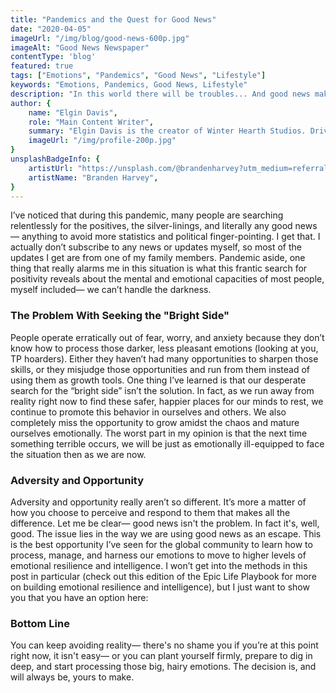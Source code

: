 ```yaml
---
title: "Pandemics and the Quest for Good News"
date: "2020-04-05"
imageUrl: "/img/blog/good-news-600p.jpg"
imageAlt: "Good News Newspaper"
contentType: 'blog'
featured: true
tags: ["Emotions", "Pandemics", "Good News", "Lifestyle"]
keywords: "Emotions, Pandemics, Good News, Lifestyle"
description: "In this world there will be troubles... And good news makes those troubles seem smaller, right?"
author: {
    name: "Elgin Davis",
    role: "Main Content Writer",
    summary: "Elgin Davis is the creator of Winter Hearth Studios. Driven by a passionate spirit and boundless curiosity, Davis' work seeks to explore the depths of humanity and what it might look like to live a hyper-meaningful existence here on earth.",
    imageUrl: "/img/profile-200p.jpg" 
}
unsplashBadgeInfo: {
    artistUrl: "https://unsplash.com/@brandenharvey?utm_medium=referral&utm_campaign=photographer-credit&utm_content=creditBadge",
    artistName: "Branden Harvey",
}
---
```


I’ve noticed that during this pandemic, many people are searching relentlessly for the positives, the silver-linings, and literally any good news— anything to avoid more statistics and political finger-pointing. I get that. I actually don’t subscribe to any news or updates myself, so most of the updates I get are from one of my family members. Pandemic aside, one thing that really alarms me in this situation is what this frantic search for positivity reveals about the mental and emotional capacities of most people, myself included— we can’t handle the darkness.

### The Problem With Seeking the "Bright Side"
People operate erratically out of fear, worry, and anxiety because they don’t know how to process those darker, less pleasant emotions (looking at you, TP hoarders). Either they haven’t had many opportunities to sharpen those skills, or they misjudge those opportunities and run from them instead of using them as growth tools. One thing I’ve learned is that our desperate search for the “bright side” isn’t the solution. In fact, as we run away from reality right now to find these safer, happier places for our minds to rest, we continue to promote this behavior in ourselves and others. We also completely miss the opportunity to grow amidst the chaos and mature ourselves emotionally. The worst part in my opinion is that the next time something terrible occurs, we will be just as emotionally ill-equipped to face the situation then as we are now.

### Adversity and Opportunity
Adversity and opportunity really aren’t so different. It’s more a matter of how you choose to perceive and respond to them that makes all the difference. Let me be clear— good news isn't the problem. In fact it's, well, good. The issue lies in the way we are using good news as an escape. This is the best opportunity I’ve seen for the global community to learn how to process, manage, and harness our emotions to move to higher levels of emotional resilience and intelligence. I won’t get into the methods in this post in particular (check out this edition of the Epic Life Playbook for more on building emotional resilience and intelligence), but I just want to show you that you have an option here:

### Bottom Line
You can keep avoiding reality— there's no shame you if you’re at this point right now, it isn't easy— or you can plant yourself firmly, prepare to dig in deep, and start processing those big, hairy emotions. The decision is, and will always be, yours to make.
